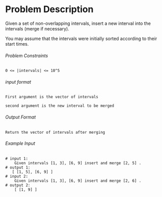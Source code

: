 # Problem Description

Given a set of non-overlapping intervals, insert a new interval into the intervals (merge if necessary).

You may assume that the intervals were initially sorted according to their start times.

###### Problem Constraints

```
0 <= |intervals| <= 10^5
```

###### input format

``` 
First argument is the vector of intervals

second argument is the new interval to be merged
```

###### Output Format

```
Return the vector of intervals after merging
```

###### Example Input

```
# input 1: 
    Given intervals [1, 3], [6, 9] insert and merge [2, 5] .
# output 1: 
   [ [1, 5], [6, 9] ]
# input 2: 
    Given intervals [1, 3], [6, 9] insert and merge [2, 6] .
# output 2: 
    [ [1, 9] ]
```
